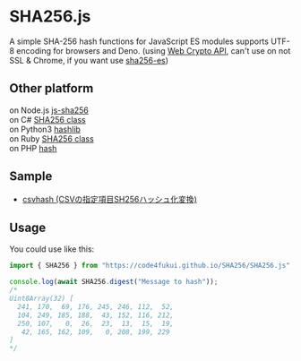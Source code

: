# SHA256.js

A simple SHA-256 hash functions for JavaScript ES modules supports UTF-8 encoding for browsers and Deno. (using [Web Crypto API](https://developer.mozilla.org/ja/docs/Web/API/Web_Crypto_API), can't use on not SSL & Chrome, if you want use [sha256-es](https://github.com/taisukef/sha256-es))

## Other platform

on Node.js [js-sha256](https://www.npmjs.com/package/js-sha256)  
on C# [SHA256 class](https://docs.microsoft.com/ja-jp/dotnet/api/system.security.cryptography.sha256?view=net-6.0)  
on Python3 [hashlib](https://docs.python.org/ja/3/library/hashlib.html)  
on Ruby [SHA256 class](https://docs.ruby-lang.org/ja/latest/class/OpenSSL=3a=3aDigest=3a=3aSHA256.html)  
on PHP [hash](https://www.php.net/manual/ja/function.hash.php)  

## Sample

- [csvhash (CSVの指定項目SH256ハッシュ化変換)](https://code4fukui.github.io/csvhash/)

## Usage

You could use like this:
```js
import { SHA256 } from "https://code4fukui.github.io/SHA256/SHA256.js";

console.log(await SHA256.digest("Message to hash"));
/*
Uint8Array(32) [
  241, 170,  69, 176, 245, 246, 112,  52,
  104, 249, 185, 188,  43, 152, 116, 212,
  250, 107,   0,  26,  23,  13,  15,  19,
   42, 165, 162, 109,   0, 208, 199, 229
]
*/
```
